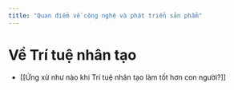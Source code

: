 ```yaml
---
title: "Quan điểm về công nghệ và phát triển sản phẩm"
---
```


# Về Trí tuệ nhân tạo 
- [[Ứng xử như nào khi Trí tuệ nhân tạo làm tốt hơn con người?]]